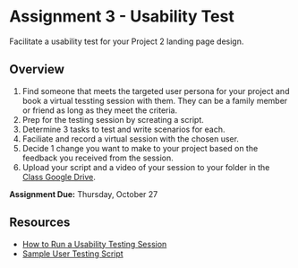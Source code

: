# Assignment 3 - Usability Test
Facilitate a usability test for your Project 2 landing page design.

## Overview
1. Find someone that meets the targeted user persona for your project and book a virtual tessting session with them. They can be a family member or friend as long as they meet the criteria.
2. Prep for the testing session by screating a script. 
3. Determine 3 tasks to test and write scenarios for each.  
4. Faciliate and record a virtual session with the chosen user.
5. Decide 1 change you want to make to your project based on the feedback you received from the session. 
6. Upload your script and a video of your session to your folder in the [Class Google Drive](https://drive.google.com/drive/folders/1SjKroRLr_VBNwlM3DVFWo1PLAg9FTAtL).

**Assignment Due:** Thursday, October 27

## Resources
- [How to Run a Usability Testing Session](https://github.com/annembrown/design595/blob/main/usability-test-facilitation.md)
- [Sample User Testing Script](https://github.com/annembrown/design595/blob/main/user-testing-script.md)
